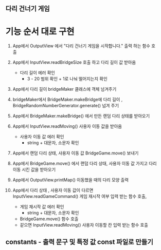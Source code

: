 ## 다리 건너기 게임

# 기능 순서 대로 구현

1. App에서 OutputView 에서 "다리 건너기 게임을 시작합니다." 출력 하는 함수 호출

2. App에서 InputView.readBridgeSize 호출 하고 다리 길이 값 받아옴
   - 다리 길이 에러 확인
     - 3 - 20 범위 확인 + 1로 나눠 떨어지는지 확인
3. App에서 다리 길이 bridgeMaker 클래스에 객체 넘겨주기

4. bridgeMaker에서 BridgeMaker.makeBridge에 다리 길이 , BridgeRandomNumberGenerator.generate() 넘겨 주기

5. App에서 BridgeMaker.makeBridge() 에서 만든 랜덤 다리 상태를 받아오기

6. App에서 InputView.readMoving() 사용자 이동 값을 받아옴
   - 사용자 이동 값 에러 확인
     - string + 대문자, 소문자 확인
7. App에서 랜덤 다리 상태, 사용자 이동 값 BridgeGame.move() 보내기

8. App에서 BridgeGame.move() 에서 랜덤 다리 상태, 사용자 이동 값 가지고 다리 이동 시킨 값을 받아오기

9. App에서 OutputView.printMap() 이동했을 때의 다리 모양 출력

10. App에서 다리 상태 , 사용자 이동 값이 다르면 InputView.readGameCommand() 게임 재시작 여부 입력 받는 함수 호출,
    - 게임 재시작 값 에러 확인
      - string + 대문자, 소문자 확인
    - BridgeGame.move() 함수 호출
    - 같으면 InputView.readMoving() 사용자 이동할 칸 입력 받는 함수 호출

## constants - 출력 문구 및 특정 값 const 파일로 만들기
